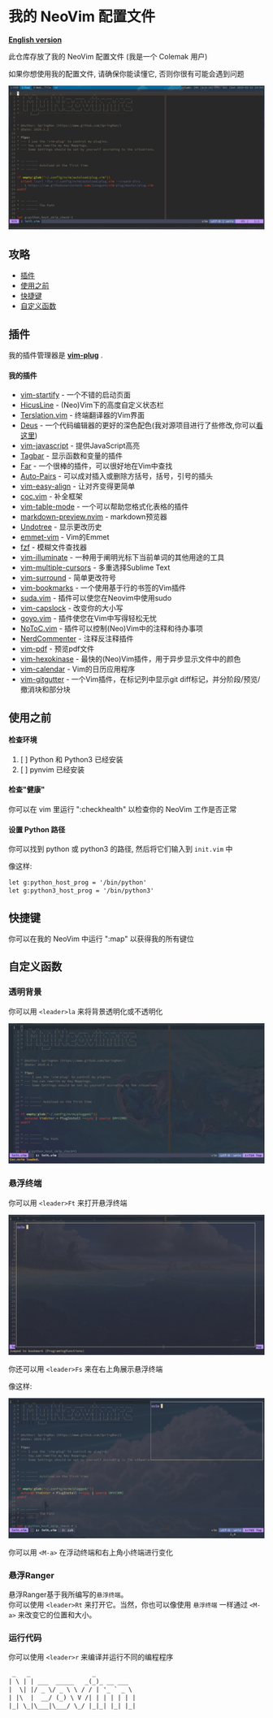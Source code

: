 # 我的 NeoVim 配置文件

[**English version**](README.md)

此仓库存放了我的 NeoVim 配置文件 (我是一个 Colemak 用户)

如果你想使用我的配置文件, 请确保你能读懂它, 否则你很有可能会遇到问题

![Example](./demo.png)

## 攻略

- [插件](#插件)
- [使用之前](#使用之前)
- [快捷键](#快捷键)
- [自定义函数](#自定义函数)

## 插件

我的插件管理器是 **[vim-plug](https://github.com/junegunn/vim-plug)** .

#### 我的插件

- [vim-startify](https://github.com/mhinz/vim-startify) - 一个不错的启动页面
- [HicusLine](https://github.com/Styadev/HicusLine) - (Neo)Vim下的高度自定义状态栏
- [Terslation.vim](https://github.com/SpringHan/Terslation.vim) - 终端翻译器的Vim界面
- [Deus](https://github.com/ajmwagar/vim-deus) - 一个代码编辑器的更好的深色配色(我对源项目进行了些修改,你可以[看这里](https://github.com/SpringHan/vim-deus))
- [vim-javascript](https://github.com/pangloss/vim-javascript) - 提供JavaScript高亮
- [Tagbar](https://github.com/majutsushi/tagbar) - 显示函数和变量的插件
- [Far](https://github.com/brooth/far.vim) - 一个很棒的插件，可以很好地在Vim中查找
- [Auto-Pairs](https://github.com/jiangmiao/auto-pairs) - 可以成对插入或删除方括号，括号，引号的插头
- [vim-easy-align](https://github.com/junegunn/vim-easy-align) - 让对齐变得更简单
- [coc.vim](https://github.com/neoclide/coc.vim) - 补全框架
- [vim-table-mode](https://github.com/dhruvasagar/vim-table-mode) - 一个可以帮助您格式化表格的插件
- [markdown-preview.nvim](https://github.com/iamcco/markdown-preview.nvim) - markdown预览器
- [Undotree](https://github.com/mbbill/undotree) - 显示更改历史
- [emmet-vim](https://github.com/mattn/emmet-vim) - Vim的Emmet
- [fzf](https://github.com/junegunn/fzf) - 模糊文件查找器
- [vim-illuminate](https://github.com/RRethy/vim-illuminate) - 一种用于阐明光标下当前单词的其他用途的工具
- [vim-multiple-cursors](https://github.com/terryma/vim-multiple-cursors) - 多重选择Sublime Text
- [vim-surround](https://github.com/tpope/vim-surround) - 简单更改符号
- [vim-bookmarks](https://github.com/MattesGroeger/vim-bookmarks) - 一个使用基于行的书签的Vim插件
- [suda.vim](https://github.com/lambdalisue/suda.vim) - 插件可以使您在Neovim中使用sudo
- [vim-capslock](https://github.com/SpringHan/vim-capslock) - 改变你的大小写
- [goyo.vim](https://github.com/junegunn/goyo.vim) - 插件使您在Vim中写得轻松无忧
- [NoToC.vim](https://github.com/SpringHan/NoToC.vim) - 插件可以控制(Neo)Vim中的注释和待办事项
- [NerdCommenter](https://github.com/preservim/nerdcommenter) - 注释反注释插件
- [vim-pdf](https://github.com/makerj/vim-pdf) - 预览pdf文件
- [vim-hexokinase](https://github.com/RRethy/vim-hexokinase) - 最快的(Neo)Vim插件，用于异步显示文件中的颜色
- [vim-calendar](hhtps://github.com/itchyny/calendar.vim) - Vim的日历应用程序
- [vim-gitgutter](https://github.com/airblade/vim-gitgutter) - 一个Vim插件，在标记列中显示git diff标记，并分阶段/预览/撤消块和部分块

## 使用之前

#### 检查环境

1. [ ] Python 和 Python3 已经安装
2. [ ] pynvim 已经安装

#### 检查"健康"

你可以在 vim 里运行 ":checkhealth" 以检查你的 NeoVim 工作是否正常

#### 设置 Python 路径

你可以找到 python 或 python3 的路径, 然后将它们输入到 `init.vim` 中

像这样:
```vim
let g:python_host_prog = '/bin/python'
let g:python3_host_prog = '/bin/python3'
```

## 快捷键

你可以在我的 NeoVim 中运行 ":map" 以获得我的所有键位

## 自定义函数

### 透明背景

你可以用 `<leader>la` 来将背景透明化或不透明化

![Example](./demo2.png)

### 悬浮终端

你可以用 `<leader>Ft` 来打开悬浮终端

![Example](./demo3.png)

你还可以用 `<leader>Fs` 来在右上角展示悬浮终端

像这样:

![Example](./demo4.png)

你可以用 `<M-a>` 在浮动终端和右上角小终端进行变化

### 悬浮Ranger

悬浮Ranger基于我所编写的`悬浮终端`。  
你可以使用 `<leader>Rt` 来打开它。当然，你也可以像使用 `悬浮终端` 一样通过 `<M-a>` 来改变它的位置和大小。

### 运行代码

你可以使用 `<leader>r` 来编译并运行不同的编程程序

```vim
 _   _                 _           
| \ | | ___  _____   _(_)_ __ ___  
|  \| |/ _ \/ _ \ \ / / | '_ ` _ \ 
| |\  |  __/ (_) \ V /| | | | | | |
|_| \_|\___|\___/ \_/ |_|_| |_| |_|
```
